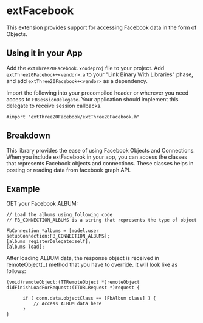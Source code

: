 extFacebook
===========

This extension provides support for accessing Facebook data in the form of Objects.

Using it in your App
--------------------

Add the `extThree20Facebook.xcodeproj` file to your project. Add `extThree20Facebook+<vendor>.a` to your
"Link Binary With Libraries" phase, and add `extThree20Facebook+<vendor>` as a dependency.

Import the following into your precompiled header or wherever you need access to
`FBSessionDelegate`. Your application should implement this delegate to receive session callbacks.

    #import "extThree20Facebook/extThree20Facebook.h"

Breakdown
---------

This library provides the ease of using Facebook Objects and Connections. When you include extFacebook in your app, you 
can access the classes that represents Facebook objects and connections. These classes helps in posting or reading data from facebook graph API.

Example
-------

GET your Facebook ALBUM:

    // Load the albums using following code
    // FB_CONNECTION_ALBUMS is a string that represents the type of object

    FbConnection *albums = [model.user setupConnection:FB_CONNECTION_ALBUMS];
    [albums registerDelegate:self];
    [albums load];

After loading ALBUM data, the response object is received in remoteObject(..) method that you have to override. It will look like as follows:

    (void)remoteObject:(TTRemoteObject *)remoteObject didFinishLoadForRequest:(TTURLRequest *)request {
        
          if ( conn.data.objectClass == [FbAlbum class] ) {
              // Access ALBUM data here
          }
    }

